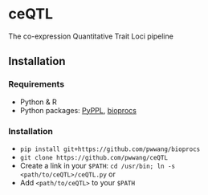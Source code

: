 # ceQTL
The co-expression Quantitative Trait Loci pipeline

## Installation
### Requirements
- Python & R
- Python packages: [PyPPL][1], [bioprocs][2]

### Installation
- `pip install git+https://github.com/pwwang/bioprocs`
- `git clone https://github.com/pwwang/ceQTL`
- Create a link in your `$PATH`: `cd /usr/bin; ln -s <path/to/ceQTL>/ceQTL.py` or
- Add `<path/to/ceQTL>` to your `$PATH`

[1]: https://github.com/pwwang/PyPPL
[2]: https://github.com/pwwang/bioprocs

